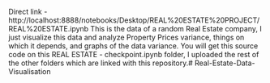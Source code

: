Direct link - http://localhost:8888/notebooks/Desktop/REAL%20ESTATE%20PROJECT/REAL%20ESTATE.ipynb
This is the data of a random Real Estate company, I just visualize this data and analyze Property Prices variance, things on which it depends, and graphs of the data variance. 
You will get this source code on this REAL ESTATE - checkpoint.ipynb folder, I uploaded the rest of the other folders which are linked with this repository.# Real-Estate-Data-Visualisation
